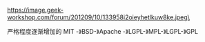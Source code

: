 https://image.geek-workshop.com/forum/201209/10/133958i2oieyhetlkuw8ke.jpeg\


严格程度逐渐增加的
MIT -》BSD-》Apache -》LGPL-》MPL-》LGPL-》GPL